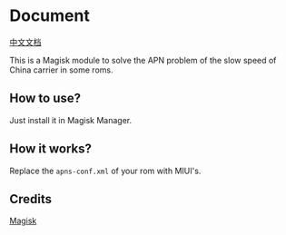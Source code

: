 # Document
[中文文档](https://github.com/RiwiHow/FixChinaCarrier/blob/master/Doc/Chinese%20Simplified.md)

This is a Magisk module to solve the APN problem of the slow speed of China carrier in some roms.
## How to use?
Just install it in Magisk Manager.
## How it works?
Replace the `apns-conf.xml` of your rom with MIUI's.
## Credits
[Magisk](https://github.com/topjohnwu/Magisk)